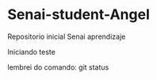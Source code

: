 # Senai-student-Angel
Repositorio inicial Senai aprendizaje

Iniciando teste

lembrei do comando: git status